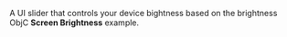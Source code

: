 A UI slider that controls your device bightness based on the brightness ObjC **Screen Brightness** example.



